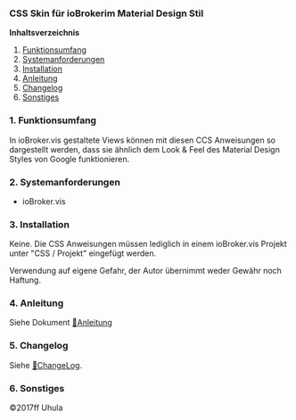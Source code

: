 ### CSS Skin für ioBrokerim Material Design Stil

**Inhaltsverzeichnis**

1. [Funktionsumfang](#1-funktionsumfang)
2. [Systemanforderungen](#2-systemanforderungen)
3. [Installation](#3-installation)
4. [Anleitung](#4-anleitung)
5. [Changelog](#5-changelog)
6. [Sonstiges](#6-sonstiges)




### 1. Funktionsumfang
In ioBroker.vis gestaltete Views können mit diesen CCS Anweisungen so dargestellt werden, dass sie ähnlich dem  Look & Feel des Material Design Styles von Google funktionieren.


### 2. Systemanforderungen
* ioBroker.vis


### 3. Installation
Keine. Die CSS Anweisungen müssen lediglich in einem ioBroker.vis Projekt unter "CSS / Projekt" eingefügt werden.

Verwendung auf eigene Gefahr, der Autor übernimmt weder Gewähr noch Haftung.

### 4. Anleitung

Siehe Dokument [:link:Anleitung](docs/anleitung.pdf)


### 5. Changelog
Siehe [:link:ChangeLog](./CHANGELOG.md).


### 6. Sonstiges


:copyright:2017ff Uhula

